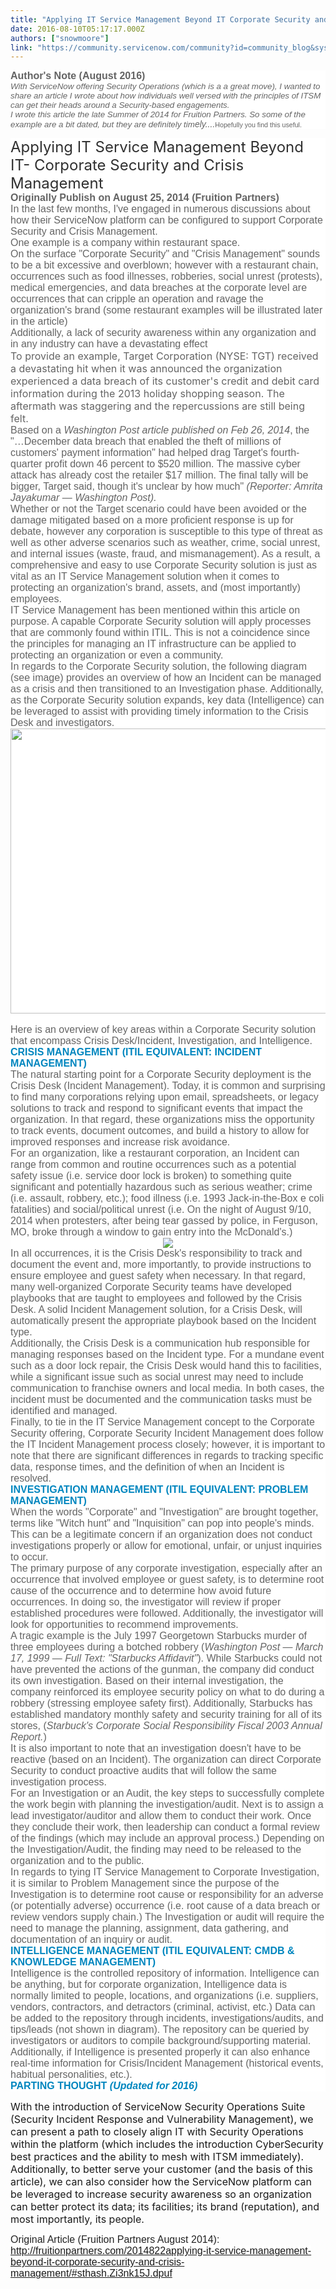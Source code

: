 ```yaml
---
title: "Applying IT Service Management Beyond IT Corporate Security and Crisis Management"
date: 2016-08-10T05:17:17.000Z
authors: ["snowmoore"]
link: "https://community.servicenow.com/community?id=community_blog&sys_id=9b5c6aa1dbd0dbc01dcaf3231f96193d"
---
```

<p style="margin-top: auto; margin-bottom: auto; background: white;"><span style="color: #646464; font-size: 12.0pt; font-family: 'Helvetica',sans-serif;"><strong>Author's Note (August 2016) </strong></span></p><p style="margin-top: auto; margin-bottom: auto; background: white;"><span style="color: #646464; font-size: 10pt; font-family: Helvetica, sans-serif;"><em>With ServiceNow offering Security Operations (which is a a great move), I wanted to share an article I wrote about how individuals well versed with the principles of ITSM can get their heads around a Security-based engagements.</em></span></p><p style="margin-top: auto; margin-bottom: auto; background: white;"></p><p style="margin-top: auto; margin-bottom: auto; background: white;"><span style="color: #646464; font-size: 10pt; font-family: Helvetica, sans-serif;"><em>I wrote this article the late Summer of 2014 for Fruition Partners. So some of the example are a bit dated, but they are definitely tim</em></span><span style="color: #646464; font-family: Helvetica, sans-serif;"><em>ely....</em></span><span style="color: #646464; font-size: 8pt; font-family: Helvetica, sans-serif;">Hopefully you find this useful. </span></p><p></p><p style="margin-top: auto; margin-bottom: auto; background: white;"><span style="font-size: 18pt; color: #303030;">Applying IT Service Management Beyond IT- Corporate Security and Crisis Management</span></p><p style="margin-top: auto; margin-bottom: auto; background: white;"><span style="font-size: 12.0pt; font-family: 'Helvetica',sans-serif; color: #646464;"><strong>Originally Publish on August 25, 2014 (Fruition Partners)</strong></span></p><p style="margin-top: auto; margin-bottom: auto; background: white;"></p><p style="margin-top: auto; margin-bottom: auto; background: white;"><span style="font-size: 12.0pt; font-family: 'Helvetica',sans-serif; color: #646464;">In the last few months, I've engaged in numerous discussions about how their ServiceNow platform can be configured to support Corporate Security and Crisis Management.</span></p><p style="margin-top: auto; margin-bottom: auto; background: white;"></p><p style="margin-top: auto; margin-bottom: auto; background: white;"><span style="font-size: 12.0pt; font-family: 'Helvetica',sans-serif; color: #646464;">One example is a company within restaurant space. </span></p><p style="margin-top: auto; margin-bottom: auto; background: white;"></p><p style="margin-top: auto; margin-bottom: auto; background: white;"><span style="font-size: 12.0pt; font-family: 'Helvetica',sans-serif; color: #646464;">On the surface "Corporate Security" and "Crisis Management" sounds to be a bit excessive and overblown; however with a restaurant chain, occurrences such as food illnesses, robberies, social unrest (protests), medical emergencies, and data breaches at the corporate level are occurrences that can cripple an operation and ravage the organization's brand (some <span style="color: #646464; font-family: Helvetica, sans-serif; font-size: 16px;">restaurant examples will be illustrated later in the article) </span></span></p><p style="margin-top: auto; margin-bottom: auto; background: white;"></p><p style="margin-top: auto; margin-bottom: auto; background: white;"><span style="font-size: 12.0pt; font-family: 'Helvetica',sans-serif; color: #646464;"><span style="font-family: 'Helvetica',sans-serif; color: #646464; background: white;">Additionally, a lack of security awareness within any organization and in any industry can have a devastating effect </span> </span></p><p style="margin-top: auto; margin-bottom: auto; background: white;"></p><p style="margin-top: auto; margin-bottom: auto; background: white;"><span style="font-size: 12pt; color: #646464;">To provide an example, Target Corporation (NYSE: TGT) received a devastating hit when it was announced the organization experienced a data breach of its customer's credit and debit card information during the 2013 holiday shopping season. </span><span style="font-size: 12pt; color: #646464;">The aftermath was staggering and the repercussions are still being felt.</span></p><p style="margin-top: auto; margin-bottom: auto; background: white;"><span style="font-size: 12.0pt; font-family: 'Helvetica',sans-serif; color: #646464;">Based on a <em>Washington Post article published on Feb 26, 2014</em>, the "…December data breach that enabled the theft of millions of customers' payment information" had helped drag Target's fourth-quarter profit down 46 percent to $520 million. The massive cyber attack has already cost the retailer $17 million. The final tally will be bigger, Target said, though it's unclear by how much" <em>(Reporter: Amrita Jayakumar — Washington Post).</em></span></p><p style="margin-top: auto; margin-bottom: auto; background: white;"></p><p style="margin-top: auto; margin-bottom: auto; background: white;"><span style="font-size: 12.0pt; font-family: 'Helvetica',sans-serif; color: #646464;">Whether or not the Target scenario could have been avoided or the damage mitigated based on a more proficient response is up for debate, however any corporation is susceptible to this type of threat as well as other adverse scenarios such as weather, crime, social unrest, and internal issues (waste, fraud, and mismanagement). As a result, a comprehensive and easy to use Corporate Security solution is just as vital as an IT Service Management solution when it comes to protecting an organization's brand, assets, and (most importantly) employees.</span></p><p style="margin-top: auto; margin-bottom: auto; background: white;"></p><p style="margin-top: auto; margin-bottom: auto; background: white;"><span style="font-size: 12.0pt; font-family: 'Helvetica',sans-serif; color: #646464;">IT Service Management has been mentioned within this article on purpose. A capable Corporate Security solution will apply processes that are commonly found within ITIL. This is not a coincidence since the principles for managing an IT infrastructure can be applied to protecting an organization or even a community.</span></p><p style="margin-top: auto; margin-bottom: auto; background: white;"></p><p style="margin-top: auto; margin-bottom: auto; background: white;"><span style="font-size: 12.0pt; font-family: 'Helvetica',sans-serif; color: #646464;">In regards to the Corporate Security solution, the following diagram (see image) provides an overview of how an Incident can be managed as a crisis and then transitioned to an Investigation phase. Additionally, as the Corporate Security solution expands, key data (Intelligence) can be leveraged to assist with providing timely information to the Crisis Desk and investigators.</span></p><p style="margin-top: auto; margin-bottom: auto; background: white;"></p><p style="margin-top: auto; margin-bottom: auto; text-align: center; background: white;"><span style="font-size: 12.0pt; font-family: 'Helvetica',sans-serif; color: #646464;"><img   class="image-1 jive-image" height="456" src="065b3c8adb1097049c9ffb651f96191b.iix" style="width: 729px; height: 455.997px;" width="729"/></span></p><p style="margin-top: auto; margin-bottom: auto; background: white;"><span>   </span></p><p style="margin-top: auto; margin-bottom: auto; background: white;"><span style="font-size: 12.0pt; font-family: 'Helvetica',sans-serif; color: #646464;">Here is an overview of key areas within a Corporate Security solution that encompass Crisis Desk/Incident, Investigation, and Intelligence.</span></p><p style="margin-top: auto; margin-bottom: auto; background: white;"></p><p style="margin-top: auto; margin-bottom: auto; background: white;"><span style="color: #0086bf; font-size: 12.0pt; font-family: 'Helvetica',sans-serif;"><strong>CRISIS MANAGEMENT (ITIL EQUIVALENT: INCIDENT MANAGEMENT)</strong></span></p><p style="margin-top: auto; margin-bottom: auto; background: white;"><span style="font-size: 12.0pt; font-family: 'Helvetica',sans-serif; color: #646464;">The natural starting point for a Corporate Security deployment is the Crisis Desk (Incident Management). Today, it is common and surprising to find many corporations relying upon email, spreadsheets, or legacy solutions to track and respond to significant events that impact the organization. In that regard, these organizations miss the opportunity to track events, document outcomes, and build a history to allow for improved responses and increase risk avoidance.</span></p><p style="margin-top: auto; margin-bottom: auto; background: white;"></p><p style="margin-top: auto; margin-bottom: auto; background: white;"><span style="font-size: 12.0pt; font-family: 'Helvetica',sans-serif; color: #646464;">For an organization, like a restaurant corporation, an Incident can range from common and routine occurrences such as a potential safety issue (i.e. service door lock is broken) to something quite significant and potentially hazardous such as serious weather; crime (i.e. assault, robbery, etc.); food illness (i.e. 1993 Jack-in-the-Box e coli fatalities) and social/political unrest (i.e. On the night of August 9/10, 2014 when protesters, after being tear gassed by police, in Ferguson, MO, broke through a window to gain entry into the McDonald's.)</span></p><p style="margin-top: auto; margin-bottom: auto; text-align: center; background: white;"><img   class="image-2 jive-image" src="338cd40adbd81f048c8ef4621f961959.iix" style="max-width: 1200px; max-height: 900px;"/></p><p style="margin-top: auto; margin-bottom: auto; background: white;"></p><p style="margin-top: auto; margin-bottom: auto; background: white;"><span style="font-size: 12.0pt; font-family: 'Helvetica',sans-serif; color: #646464;">In all occurrences, it is the Crisis Desk's responsibility to track and document the event and, more importantly, to provide instructions to ensure employee and guest safety when necessary. In that regard, many well-organized Corporate Security teams have developed playbooks that are taught to employees and followed by the Crisis Desk. A solid Incident Management solution, for a Crisis Desk, will automatically present the appropriate playbook based on the Incident type.</span></p><p style="margin-top: auto; margin-bottom: auto; background: white;"></p><p style="margin-top: auto; margin-bottom: auto; background: white;"><span style="font-size: 12.0pt; font-family: 'Helvetica',sans-serif; color: #646464;">Additionally, the Crisis Desk is a communication hub responsible for managing responses based on the Incident type. For a mundane event such as a door lock repair, the Crisis Desk would hand this to facilities, while a significant issue such as social unrest may need to include communication to franchise owners and local media. In both cases, the incident must be documented and the communication tasks must be identified and managed.</span></p><p style="margin-top: auto; margin-bottom: auto; background: white;"></p><p style="margin-top: auto; margin-bottom: auto; background: white;"><span style="font-size: 12.0pt; font-family: 'Helvetica',sans-serif; color: #646464;">Finally, to tie in the IT Service Management concept to the Corporate Security offering, Corporate Security Incident Management does follow the IT Incident Management process closely; however, it is important to note that there are significant differences in regards to tracking specific data, response times, and the definition of when an Incident is resolved.</span></p><p style="margin-top: auto; margin-bottom: auto; background: white;"></p><p style="margin-top: auto; margin-bottom: auto; background: white;"><span style="color: #0086bf; font-size: 12.0pt; font-family: 'Helvetica',sans-serif;"><strong>INVESTIGATION MANAGEMENT (ITIL EQUIVALENT: PROBLEM MANAGEMENT)</strong></span></p><p style="margin-top: auto; margin-bottom: auto; background: white;"><span style="font-size: 12.0pt; font-family: 'Helvetica',sans-serif; color: #646464;">When the words "Corporate" and "Investigation" are brought together, terms like "Witch hunt" and "Inquisition" can pop into people's minds. This can be a legitimate concern if an organization does not conduct investigations properly or allow for emotional, unfair, or unjust inquiries to occur.</span></p><p style="margin-top: auto; margin-bottom: auto; background: white;"></p><p style="margin-top: auto; margin-bottom: auto; background: white;"><span style="font-size: 12.0pt; font-family: 'Helvetica',sans-serif; color: #646464;">The primary purpose of any corporate investigation, especially after an occurrence that involved employee or guest safety, is to determine root cause of the occurrence and to determine how avoid future occurrences. In doing so, the investigator will review if proper established procedures were followed. Additionally, the investigator will look for opportunities to recommend improvements.</span></p><p style="margin-top: auto; margin-bottom: auto; background: white;"></p><p style="margin-top: auto; margin-bottom: auto; background: white;"><span style="font-size: 12.0pt; font-family: 'Helvetica',sans-serif; color: #646464;">A tragic example is the July 1997 Georgetown Starbucks murder of three employees during a botched robbery (<em>Washington Post — March 17, 1999 — Full Text: "Starbucks Affidavit"</em>). While Starbucks could not have prevented the actions of the gunman, the company did conduct its own investigation. Based on their internal investigation, the company reinforced its employee security policy on what to do during a robbery (stressing employee safety first). Additionally, Starbucks has established mandatory monthly safety and security training for all of its stores, (<em>Starbuck's Corporate Social Responsibility Fiscal 2003 Annual Report.</em>)</span></p><p style="margin-top: auto; margin-bottom: auto; background: white;"></p><p style="margin-top: auto; margin-bottom: auto; background: white;"><span style="font-size: 12.0pt; font-family: 'Helvetica',sans-serif; color: #646464;">It is also important to note that an investigation doesn't have to be reactive (based on an Incident). The organization can direct Corporate Security to conduct proactive audits that will follow the same investigation process.</span></p><p style="margin-top: auto; margin-bottom: auto; background: white;"></p><p style="margin-top: auto; margin-bottom: auto; background: white;"><span style="font-size: 12.0pt; font-family: 'Helvetica',sans-serif; color: #646464;">For an Investigation or an Audit, the key steps to successfully complete the work begin with planning the investigation/audit. Next is to assign a lead investigator/auditor and allow them to conduct their work. Once they conclude their work, then leadership can conduct a formal review of the findings (which may include an approval process.) Depending on the Investigation/Audit, the finding may need to be released to the organization and to the public.</span></p><p style="margin-top: auto; margin-bottom: auto; background: white;"></p><p style="margin-top: auto; margin-bottom: auto; background: white;"><span style="font-size: 12.0pt; font-family: 'Helvetica',sans-serif; color: #646464;">In regards to tying IT Service Management to Corporate Investigation, it is similar to Problem Management since the purpose of the Investigation is to determine root cause or responsibility for an adverse (or potentially adverse) occurrence (i.e. root cause of a data breach or review vendors supply chain.) The Investigation or audit will require the need to manage the planning, assignment, data gathering, and documentation of an inquiry or audit.</span></p><p style="margin-top: auto; margin-bottom: auto; background: white;"></p><p style="margin-top: auto; margin-bottom: auto; background: white;"><span style="color: #0086bf; font-size: 12.0pt; font-family: 'Helvetica',sans-serif;"><strong>INTELLIGENCE MANAGEMENT (ITIL EQUIVALENT: CMDB &amp; KNOWLEDGE MANAGEMENT)</strong></span></p><p style="margin-top: auto; margin-bottom: auto; background: white;"><span style="font-size: 12.0pt; font-family: 'Helvetica',sans-serif; color: #646464;">Intelligence is the controlled repository of information. Intelligence can be anything, but for corporate organization, Intelligence data is normally limited to people, locations, and organizations (i.e. suppliers, vendors, contractors, and detractors (criminal, activist, etc.) Data can be added to the repository through incidents, investigations/audits, and tips/leads (not shown in diagram). The repository can be queried by investigators or auditors to compile background/supporting material. Additionally, if Intelligence is presented properly it can also enhance real-time information for Crisis/Incident Management (historical events, habitual personalities, etc.).</span></p><p style="margin-top: auto; margin-bottom: auto; background: white;"></p><p style="margin-top: auto; margin-bottom: auto; background: white;"><span style="color: #0086bf; font-size: 12.0pt; font-family: 'Helvetica',sans-serif;"><strong>PARTING THOUGHT <em>(Updated for 2016) </em></strong></span></p><p><span style="font-size: 12pt;">With the introduction of ServiceNow Security Operations Suite (Security Incident Response and Vulnerability Management), we can present a path to closely align IT with Security Operations within the platform (which includes the introduction CyberSecurity best practices and the ability to mesh with ITSM immediately). Additionally, to better serve your customer (and the basis of this article), we can also consider how the ServiceNow platform can be leveraged to increase security awareness so an organization can better protect its data; its facilities; its brand (reputation), and most importantly, its people. </span></p><p></p><p><span style="font-size: 12.0pt; font-family: 'Helvetica',sans-serif; color: #222222; background: white;">Original Article (Fruition Partners August 2014):<span style="font-size: 12.0pt; font-family: 'Helvetica',sans-serif; color: #222222; background: white;"> <a title="uitionpartners.com/2014822applying-it-service-management-beyond-it-corporate-security-and-crisis-management/#sthash.Zi3nk15J.dpuf" href="http://fruitionpartners.com/2014822applying-it-service-management-beyond-it-corporate-security-and-crisis-management/#sthash.Zi3nk15J.dpuf">http://fruitionpartners.com/2014822applying-it-service-management-beyond-it-corporate-security-and-crisis-management/#sthash.Zi3nk15J.dpuf</a></span></span></p>